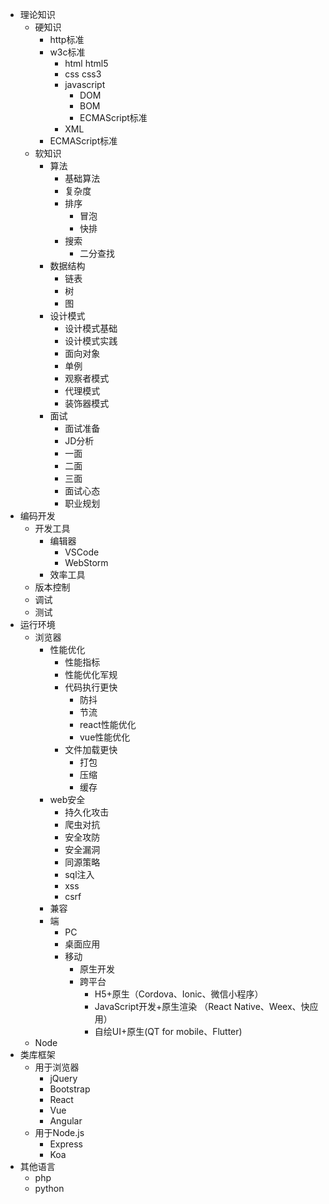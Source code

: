 + 理论知识
    + 硬知识
        + http标准
        + w3c标准
            + html html5
            + css css3
            + javascript
                + DOM
                + BOM
                + ECMAScript标准
            + XML
        + ECMAScript标准
    + 软知识
        + 算法
            + 基础算法
            + 复杂度
            + 排序
                + 冒泡
                + 快排
            + 搜索
                + 二分查找
         + 数据结构
            + 链表
            + 树
            + 图
        + 设计模式
            + 设计模式基础
            + 设计模式实践
            + 面向对象
            + 单例
            + 观察者模式
            + 代理模式
            + 装饰器模式
        + 面试
            + 面试准备
            + JD分析
            + 一面
            + 二面
            + 三面
            + 面试心态
            + 职业规划
+ 编码开发
    + 开发工具
        + 编辑器
            + VSCode
            + WebStorm
        + 效率工具
    + 版本控制
    + 调试
    + 测试
+ 运行环境
    + 浏览器
        + 性能优化
            + 性能指标
            + 性能优化军规
            + 代码执行更快
                + 防抖
                + 节流
                + react性能优化
                + vue性能优化
            + 文件加载更快
                + 打包
                + 压缩
                + 缓存
        + web安全
            + 持久化攻击
            + 爬虫对抗
            + 安全攻防
            + 安全漏洞
            + 同源策略
            + sql注入
            + xss
            + csrf
        + 兼容
        + 端
            + PC
            + 桌面应用
            + 移动
                + 原生开发
                + 跨平台
                    + H5+原生（Cordova、Ionic、微信小程序）
                    + JavaScript开发+原生渲染 （React Native、Weex、快应用）
                    + 自绘UI+原生(QT for mobile、Flutter)
    + Node
+ 类库框架
    + 用于浏览器
        + jQuery
        + Bootstrap
        + React
        + Vue
        + Angular
    + 用于Node.js
        + Express
        + Koa
+ 其他语言
    + php
    + python